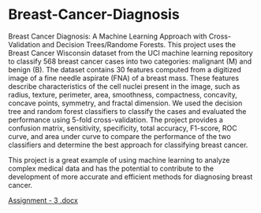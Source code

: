 # Breast-Cancer-Diagnosis
Breast Cancer Diagnosis: A Machine Learning Approach with Cross-Validation and Decision Trees/Randome Forests.
This project uses the Breast Cancer Wisconsin dataset from the UCI machine learning repository to classify 568 breast cancer cases into two categories: malignant (M) and benign (B). The dataset contains 30 features computed from a digitized image of a fine needle aspirate (FNA) of a breast mass. These features describe characteristics of the cell nuclei present in the image, such as radius, texture, perimeter, area, smoothness, compactness, concavity, concave points, symmetry, and fractal dimension.
We used the decision tree and random forest classifiers to classify the cases and evaluated the performance using 5-fold cross-validation. The project provides a confusion matrix, sensitivity, specificity, total accuracy, F1-score, ROC curve, and area under curve to compare the performance of the two classifiers and determine the best approach for classifying breast cancer.


This project is a great example of using machine learning to analyze complex medical data and has the potential to contribute to the development of more accurate and efficient methods for diagnosing breast cancer.



[Assignment - 3 .docx](https://github.com/furqaan12/Breast-Cancer-Diagnosis/files/10867069/Assignment.-.3.docx)

